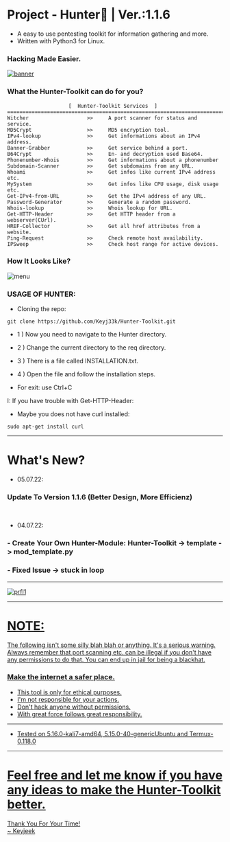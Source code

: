 # Project - Hunter:snake: | Ver.:1.1.6

- A easy to use pentesting toolkit for information gathering and more.
- Written with Python3 for Linux.

### Hacking Made Easier.

<a href="https://github.com/Keyj33k/Hunter/archive/refs/heads/main.zip"><img src="https://github.com/Keyj33k/profiles/blob/main/profile/HunteR(2).png?raw=true" alt="banner"/></a>

### What the Hunter-Toolkit can do for you?
```
                    [  Hunter-Toolkit Services  ]   
==========================================================================
Witcher                   >>     A port scanner for status and service.
MD5Crypt                  >>     MD5 encryption tool.
IPv4-lookup               >>     Get informations about an IPv4 address.
Banner-Grabber            >>     Get service behind a port.
B64Crypt                  >>     En- and decryption used Base64.
Phonenumber-Whois         >>     Get informations about a phonenumber
Subdomain-Scanner         >>     Get subdomains from any URL.
Whoami                    >>     Get infos like current IPv4 address etc.
MySystem                  >>     Get infos like CPU usage, disk usage etc.
Get-IPv4-from-URL         >>     Get the IPv4 address of any URL.
Password-Generator        >>     Generate a random password.
Whois-lookup              >>     Whois lookup for URL.
Get-HTTP-Header           >>     Get HTTP header from a webserver(CUrl).
HREF-Collector            >>     Get all href attributes from a website.
Ping-Request              >>     Check remote host availability.
IPSweep                   >>     Check host range for active devices.
```
### How It Looks Like?
![menu](https://github.com/Keyj33k/Hunter-Toolkit/blob/main/imgs/menu.png?raw=true)

### USAGE OF HUNTER:

- Cloning the repo:
```
git clone https://github.com/Keyj33k/Hunter-Toolkit.git
```
- 1 )  Now you need to navigate to the Hunter directory.
- 2 )  Change the current directory to the req directory.
- 3 )  There is a file called INSTALLATION.txt.
- 4 )  Open the file and follow the installation steps.

- For exit: use Ctrl+C

I: If you have trouble with Get-HTTP-Header: 
- Maybe you does not have curl installed:
```
sudo apt-get install curl
```

---

# What's New?

- 05.07.22: <br>

### Update To Version 1.1.6 (Better Design, More Efficienz)

<br>

- 04.07.22: <br>

### - Create Your Own Hunter-Module: Hunter-Toolkit -> template -> mod_template.py
### - Fixed Issue -> stuck in loop

---


<div id="profile">
  <a href="https://www.python.org/">
    <img src="https://github.com/Keyj33k/profiles/blob/main/profile/pypy.jpeg?raw=true" alt="prfl1"/>
    
---

# NOTE:
The following isn't some silly blah blah or anything. It's a serious warning.
Always remember that port scanning etc. can be illegal if you don't have any
permissions to do that. You can end up in jail for being a blackhat.
    
### Make the internet a safer place.
    
    
- This tool is only for ethical purposes. 
- I'm not responsible for your actions. 
- Don't hack anyone without permissions.
- With great force follows great responsibility.

---
  
- Tested on 5.16.0-kali7-amd64, 5.15.0-40-genericUbuntu and Termux-0.118.0
  
---

# Feel free and let me know if you have any ideas to make the Hunter-Toolkit better.

Thank You For Your Time!<br>
~ Keyjeek

